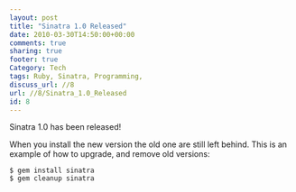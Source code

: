 ```yaml
---
layout: post
title: "Sinatra 1.0 Released"
date: 2010-03-30T14:50:00+00:00 
comments: true
sharing: true
footer: true
Category: Tech
tags: Ruby, Sinatra, Programming,
discuss_url: //8
url: //8/Sinatra_1.0_Released
id: 8
---
```

Sinatra 1.0 has been released!

When you install the new version the old one are still left behind. This is an example of how to upgrade, and remove old versions:

    $ gem install sinatra
    $ gem cleanup sinatra
